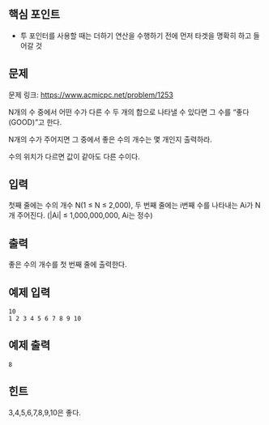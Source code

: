 ## 핵심 포인트

- 투 포인터를 사용할 때는 더하기 연산을 수행하기 전에 먼저 타겟을 명확히 하고 들어갈 것

## 문제

문제 링크: https://www.acmicpc.net/problem/1253

N개의 수 중에서 어떤 수가 다른 수 두 개의 합으로 나타낼 수 있다면 그 수를 “좋다(GOOD)”고 한다.

N개의 수가 주어지면 그 중에서 좋은 수의 개수는 몇 개인지 출력하라.

수의 위치가 다르면 값이 같아도 다른 수이다.

## 입력

첫째 줄에는 수의 개수 N(1 ≤ N ≤ 2,000), 두 번째 줄에는 i번째 수를 나타내는 Ai가 N개 주어진다. (|Ai| ≤ 1,000,000,000, Ai는 정수)

## 출력

좋은 수의 개수를 첫 번째 줄에 출력한다.

## 예제 입력

```
10
1 2 3 4 5 6 7 8 9 10
```

## 예제 출력

```
8
```

## 힌트

3,4,5,6,7,8,9,10은 좋다.